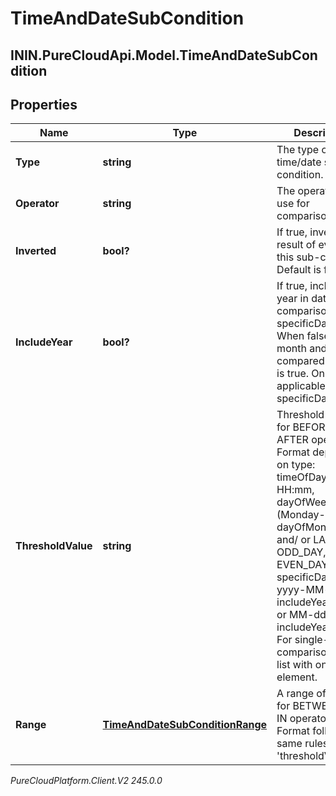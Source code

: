 # TimeAndDateSubCondition

## ININ.PureCloudApi.Model.TimeAndDateSubCondition

## Properties

|Name | Type | Description | Notes|
|------------ | ------------- | ------------- | -------------|
| **Type** | **string** | The type of time/date sub-condition. | [optional] |
| **Operator** | **string** | The operator to use for comparison. | [optional] |
| **Inverted** | **bool?** | If true, inverts the result of evaluating this sub-condition. Default is false. | [optional] |
| **IncludeYear** | **bool?** | If true, includes year in date comparison for specificDate type. When false, only month and day are compared. Default is true. Only applicable for specificDate type. | [optional] |
| **ThresholdValue** | **string** | Threshold value for BEFORE or AFTER operators. Format depends on type: timeOfDay: HH:mm, dayOfWeek: 1-7 (Monday-Sunday), dayOfMonth: 1-31 and/ or LAST_DAY, ODD_DAY, EVEN_DAY, specificDate: yyyy-MM-dd (if includeYear&#x3D;true) or MM-dd (if includeYear&#x3D;false). For single-value comparison, use a list with one element. | [optional] |
| **Range** | [**TimeAndDateSubConditionRange**](TimeAndDateSubConditionRange) | A range of values for BETWEEN and IN operators. Format follows the same rules as &#39;thresholdValue&#39;. | [optional] |



_PureCloudPlatform.Client.V2 245.0.0_
